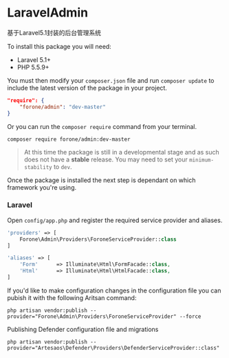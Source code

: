 # LaravelAdmin
基于Laravel5.1封装的后台管理系统

To install this package you will need:

- Laravel 5.1+
- PHP 5.5.9+

You must then modify your `composer.json` file and run `composer update` to include the latest version of the package in your project.

```json
"require": {
    "forone/admin": "dev-master"
}
```

Or you can run the `composer require` command from your terminal.

```
composer require forone/admin:dev-master
```

> At this time the package is still in a developmental stage and as such does not have a **stable** release.
> You may need to set your `minimum-stability` to `dev`.

Once the package is installed the next step is dependant on which framework you're using.

### Laravel

Open `config/app.php` and register the required service provider and aliases.

```php
'providers' => [
    Forone\Admin\Providers\ForoneServiceProvider::class
]
```

```php
'aliases' => [
    'Form'      => Illuminate\Html\FormFacade::class,
    'Html'      => Illuminate\Html\HtmlFacade::class,
]
```

If you'd like to make configuration changes in the configuration file you can pubish it with the following Aritsan command:

```
php artisan vendor:publish --provider="Forone\Admin\Providers\ForoneServiceProvider" --force
```

Publishing Defender configuration file and migrations
```
php artisan vendor:publish --provider="Artesaos\Defender\Providers\DefenderServiceProvider::class"
```



